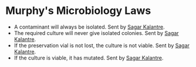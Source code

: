 # Murphy's Microbiology Laws

* A contaminant will always be isolated. Sent by [Sagar Kalantre](mailto:ksagar_2000@yahoo.com).  
* The required culture will never give isolated colonies. Sent by [Sagar Kalantre](mailto:ksagar_2000@yahoo.com).  
* If the preservation vial is not lost, the culture is not viable. Sent by [Sagar Kalantre](mailto:ksagar_2000@yahoo.com).  
* If the culture is viable, it has mutated. Sent by [Sagar Kalantre](mailto:ksagar_2000@yahoo.com).
